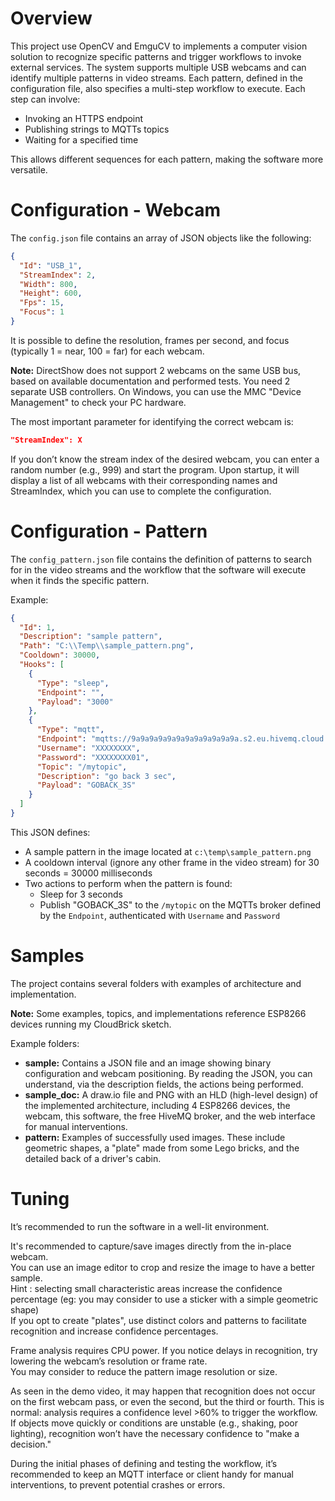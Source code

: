 # Overview

This project use OpenCV and EmguCV to implements a computer vision solution to recognize specific patterns and trigger workflows to invoke external services. The system supports multiple USB webcams and can identify multiple patterns in video streams. Each pattern, defined in the configuration file, also specifies a multi-step workflow to execute. Each step can involve:
- Invoking an HTTPS endpoint
- Publishing strings to MQTTs topics
- Waiting for a specified time

This allows different sequences for each pattern, making the software more versatile.

# Configuration - Webcam

The `config.json` file contains an array of JSON objects like the following:

```json
{
  "Id": "USB_1",
  "StreamIndex": 2,
  "Width": 800,
  "Height": 600,
  "Fps": 15,
  "Focus": 1
}
```

It is possible to define the resolution, frames per second, and focus (typically 1 = near, 100 = far) for each webcam.

**Note:** DirectShow does not support 2 webcams on the same USB bus, based on available documentation and performed tests. You need 2 separate USB controllers. On Windows, you can use the MMC "Device Management" to check your PC hardware.

The most important parameter for identifying the correct webcam is:

```json
"StreamIndex": X
```

If you don’t know the stream index of the desired webcam, you can enter a random number (e.g., 999) and start the program. Upon startup, it will display a list of all webcams with their corresponding names and StreamIndex, which you can use to complete the configuration.

# Configuration - Pattern

The `config_pattern.json` file contains the definition of patterns to search for in the video streams and the workflow that the software will execute when it finds the specific pattern.

Example:

```json
{
  "Id": 1,
  "Description": "sample pattern",
  "Path": "C:\\Temp\\sample_pattern.png",
  "Cooldown": 30000,
  "Hooks": [
    {
      "Type": "sleep",
      "Endpoint": "",
      "Payload": "3000"
    },
    {
      "Type": "mqtt",
      "Endpoint": "mqtts://9a9a9a9a9a9a9a9a9a9a9a9a.s2.eu.hivemq.cloud:8883",
      "Username": "XXXXXXXX",
      "Password": "XXXXXXXX01",
      "Topic": "/mytopic",
      "Description": "go back 3 sec",
      "Payload": "GOBACK_3S"
    }
  ]
}
```

This JSON defines:
- A sample pattern in the image located at `c:\temp\sample_pattern.png`
- A cooldown interval (ignore any other frame in the video stream) for 30 seconds = 30000 milliseconds
- Two actions to perform when the pattern is found:
  - Sleep for 3 seconds
  - Publish "GOBACK_3S" to the `/mytopic` on the MQTTs broker defined by the `Endpoint`, authenticated with `Username` and `Password`

# Samples

The project contains several folders with examples of architecture and implementation.

**Note:** Some examples, topics, and implementations reference ESP8266 devices running my CloudBrick sketch.

Example folders:
- **sample:** Contains a JSON file and an image showing binary configuration and webcam positioning. By reading the JSON, you can understand, via the description fields, the actions being performed.
- **sample_doc:** A draw.io file and PNG with an HLD (high-level design) of the implemented architecture, including 4 ESP8266 devices, the webcam, this software, the free HiveMQ broker, and the web interface for manual interventions.
- **pattern:** Examples of successfully used images. These include geometric shapes, a "plate" made from some Lego bricks, and the detailed back of a driver's cabin.

# Tuning

It’s recommended to run the software in a well-lit environment.

It's recommended to capture/save images directly from the in-place webcam.  
You can use an image editor to crop and resize the image to have a better sample.  
Hint : selecting small characteristic areas increase the confidence percentage (eg: you may consider to use a sticker with a simple geometric shape)  
If you opt to create "plates", use distinct colors and patterns to facilitate recognition and increase confidence percentages.

Frame analysis requires CPU power. If you notice delays in recognition, try lowering the webcam’s resolution or frame rate.  
You may consider to reduce the pattern image resolution or size.

As seen in the demo video, it may happen that recognition does not occur on the first webcam pass, or even the second, but the third or fourth. This is normal: analysis requires a confidence level >60% to trigger the workflow. If objects move quickly or conditions are unstable (e.g., shaking, poor lighting), recognition won’t have the necessary confidence to "make a decision."

During the initial phases of defining and testing the workflow, it’s recommended to keep an MQTT interface or client handy for manual interventions, to prevent potential crashes or errors.
